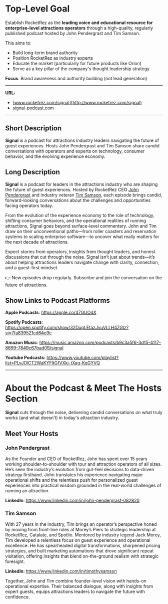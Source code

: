 # Top-Level Goal

Establish RocketRez as the **leading voice and educational resource for enterprise-level attractions operators** through a high-quality, regularly published podcast hosted by John Pendergrast and Tim Samson.

This aims to:

- Build long-term brand authority
- Position RocketRez as industry experts
- Educate the market (particularly for future products like Orion)
- Serve as a key pillar of the company's thought leadership strategy

**Focus**: Brand awareness and authority building (not lead generation)

---

**URL:**
- [www.rocketrez.com/signal](http://www.rocketrez.com/signal)
- [signal-podcast.com](http://signal-podcast.com)

---

## Short Description

**Signal** is a podcast for attractions industry leaders navigating the future of guest experiences. Hosts John Pendergrast and Tim Samson share candid conversations with operators and experts on technology, consumer behavior, and the evolving experience economy.

## Long Description

**Signal** is a podcast for leaders in the attractions industry who are shaping the future of guest experiences. Hosted by RocketRez CEO [John Pendergrast](https://www.linkedin.com/in/john-pendergrast-082820/) and industry veteran [Tim Samson](https://www.linkedin.com/in/timothysamson/), each episode brings candid, forward-looking conversations about the challenges and opportunities facing operators today.

From the evolution of the experience economy to the role of technology, shifting consumer behaviors, and the operational realities of running attractions, Signal goes beyond surface-level commentary. John and Tim draw on their unconventional paths—from roller coasters and reservation systems to scaling enterprise software—to uncover what really matters for the next decade of attractions.

Expect stories from operators, insights from thought leaders, and honest discussions that cut through the noise. Signal isn’t just about trends—it’s about helping attractions leaders navigate change with clarity, connection, and a guest-first mindset.

👉 New episodes drop regularly. Subscribe and join the conversation on the future of attractions.

## Show Links to Podcast Platforms

**Apple Podcasts**:
https://apple.co/47GUOdX

**Spotify Podcasts**:
https://open.spotify.com/show/32DupLEtazJvuVLLH4ZGlz?si=7fa839521cd64e9c

**Amazon Music**:
https://music.amazon.com/podcasts/b9c3a5f6-3d15-4117-8699-7849c67bad09/signal

**Youtube Podcasts:** 
https://www.youtube.com/playlist?list=PLvJOlCT2WaKYFltGfVXki-tXag-KqGYVQ

---

# About the Podcast & Meet The Hosts Section

**Signal** cuts through the noise, delivering candid conversations on what truly works (and what doesn’t) in today's attraction industry.

## Meet Your Hosts

### John Pendergrast

As the Founder and CEO of RocketRez, John has spent over 15 years working shoulder-to-shoulder with tour and attraction operators of all sizes. He’s seen the industry’s evolution from gut-feel decisions to data-driven strategy firsthand. John translates his experience navigating major operational shifts and the relentless push for personalized guest experiences into practical wisdom grounded in the real-world challenges of running an attraction.

**LinkedIn**: https://www.linkedin.com/in/john-pendergrast-082820

### Tim Samson

With 27 years in the industry, Tim brings an operator’s perspective honed by moving from front-line roles at Morey’s Piers to strategic leadership at RocketRez, Catalate, and Spotlio. Mentored by industry legend Jack Morey, Tim developed a relentless focus on guest experience and operational excellence. He has spearheaded digital transformations, sharpened pricing strategies, and built marketing automations that drove significant repeat visitation, offering insights that blend on-the-ground realism with strategic foresight.

**LinkedIn**: https://www.linkedin.com/in/timothysamson

Together, John and Tim combine founder-level vision with hands-on operational expertise. Their balanced dialogue, along with insights from expert guests, equips attractions leaders to navigate the future with confidence.
